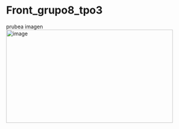 # Front_grupo8_tpo3

prubea imagen
<img width="451" height="253" alt="image" src="https://github.com/user-attachments/assets/2fdcfb7c-ed6a-46d8-a03b-e3fbd006670d" />
